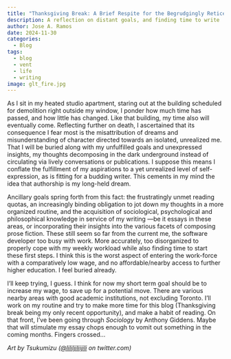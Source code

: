 ```yaml
---
title: "Thanksgiving Break: A Brief Respite for the Begrudgingly Reticent"
description: A reflection on distant goals, and finding time to write
author: Jose A. Ramos
date: 2024-11-30
categories:
  - Blog
tags:
  - blog
  - vent
  - life
  - writing
image: glt_fire.jpg
---
```


As I sit in my heated studio apartment, staring out at the building scheduled for demolition right outside my window, I ponder how much time has passed, and how little has changed. Like that building, my time also will eventually come. Reflecting further on death, I ascertained that its consequence I fear most is the misattribution of dreams and misunderstanding of character directed towards an isolated, unrealized me. That I will be buried along with my unfulfilled goals and unexpressed insights, my thoughts decomposing in the dark underground instead of circulating via lively conversations or publications. I suppose this means I conflate the fulfillment of my aspirations to a yet unrealized level of self-expression, as is fitting for a budding writer. This cements in my mind the idea that authorship is my long-held dream.

Ancillary goals spring forth from this fact: the frustratingly unmet reading quotas, an increasingly binding obligation  to jot down my thoughts in a more organized routine, and the acquisition of sociological, psychological and philosophical knowledge in service of my writing —be it essays in these areas, or incorporating their insights into the various facets of composing prose fiction. These still seem so far from the current me, the software developer too busy with work. More accurately, too disorganized to properly cope with my weekly workload while also finding time to start these first steps. I think this is the worst aspect of entering the work-force with a comparatively low wage, and no affordable/nearby access to further higher education. I feel buried already.

I’ll keep trying, I guess. I think for now my short term goal should be to increase my wage, to save up for a potential move. There are various nearby areas with good academic institutions, not excluding Toronto. I’ll work on my routine and try to make more time for this blog (Thanksgiving break being my only recent opportunity), and make a habit of reading. On that front, I’ve been going through _Sociology_ by Anthony Giddens. Maybe that will stimulate my essay chops enough to vomit out something in the coming months. Fingers crossed…

_Art by Tsukumizu ([@lililjiliijili](https://x.com/lililjiliijili) on twitter.com)_